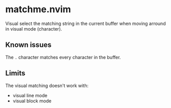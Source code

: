 # matchme.nvim

Visual select the matching string in the current buffer when moving arround in visual mode (character).


## Known issues

The `.` character matches every character in the buffer.

## Limits

The visual matching doesn't work with:

- visual line mode
- visual block mode

